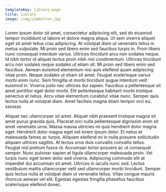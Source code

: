 ```yaml
---
templateKey: library-page
title: Library
image: /img/jumbotron.jpg
---
```

Lorem ipsum dolor sit amet, consectetur adipiscing elit, sed do eiusmod tempor incididunt ut labore et dolore magna aliqua. Ut sem viverra aliquet eget sit amet tellus cras adipiscing. At volutpat diam ut venenatis tellus in metus vulputate. Mi proin sed libero enim sed faucibus turpis in. Proin libero nunc consequat interdum varius. Ultrices tincidunt arcu non sodales neque. Id nibh tortor id aliquet lectus proin nibh nisl condimentum. Ultrices tincidunt arcu non sodales neque sodales ut etiam sit. Mi proin sed libero enim sed faucibus. Aenean euismod elementum nisi quis eleifend quam adipiscing vitae proin. Neque sodales ut etiam sit amet. Feugiat scelerisque varius morbi enim nunc. Sem fringilla ut morbi tincidunt augue interdum velit euismod in. Viverra justo nec ultrices dui sapien. Faucibus a pellentesque sit amet porttitor eget dolor morbi. Elit pellentesque habitant morbi tristique senectus et netus. Arcu vitae elementum curabitur vitae nunc. Semper quis lectus nulla at volutpat diam. Amet facilisis magna etiam tempor orci eu.
 sssssss





Aliquet nec ullamcorper sit amet. Aliquet nibh praesent tristique magna sit amet purus gravida quis. Placerat orci nulla pellentesque dignissim enim sit amet venenatis urna. Massa massa ultricies mi quis hendrerit dolor magna eget. Hendrerit dolor magna eget est lorem ipsum dolor. Et netus et malesuada fames ac turpis. Aliquam eleifend mi in nulla posuere sollicitudin aliquam ultrices sagittis. At lectus urna duis convallis convallis tellus. Feugiat nisl pretium fusce id. Accumsan tortor posuere ac ut consequat semper. Nunc pulvinar sapien et ligula ullamcorper malesuada proin. Vel turpis nunc eget lorem dolor sed viverra. Adipiscing commodo elit at imperdiet dui accumsan sit amet. Ultrices in iaculis nunc sed. Lectus vestibulum mattis ullamcorper velit sed ullamcorper morbi tincidunt. Semper quis lectus nulla at volutpat diam ut venenatis tellus. Vitae congue mauris rhoncus aenean vel elit. Egestas egestas fringilla phasellus faucibus scelerisque eleifend donec.
